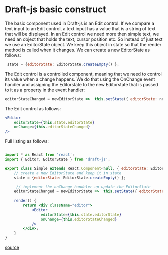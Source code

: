 # Draft-js basic construct
The basic component used in Draft-js is an Edit control.
If we compare a text input to an Edit control, a text input has a value that is a string of text that will be displayed. In an Edit control
we need more then simple text, we need an object that holds the text, cursor position etc. So instead of just text we use an EditorState object.
We keep this object in state so that the render method is called when it changes.
We can create a new EditorState as follows:
```jsx
 state = {editorState: EditorState.createEmpty() };
```
The Edit control is a controlled component, meaning that we need to control its value when a change happens.
We do that using the OnChange event handler and assigning the Editorstate to the new Editorstate that is passed to it as a property in the 
event handler:
```jsx
editorStateChanged = newEditorState =>  this.setState({ editorState: newEditorState })
```  
The Edit control as follows:
```jsx
<Editor
    editorState={this.state.editorState}
    onChange={this.editorStateChanged}
/>
```

Full listing as follows:
```jsx

import * as React from 'react';
import { Editor, EditorState } from 'draft-js';

export class Simple extends React.Component<null, { editorState: EditorState }> {
    // create a new EditorState and keep it in state
    state = {editorState: EditorState.createEmpty() };

     // implement the onChange handeler up update the EditorState
    editorStateChanged = newEditorState =>  this.setState({ editorState: newEditorState });
   
    render() {
        return <div className="editor">
            <Editor
                editorState={this.state.editorState}
                onChange={this.editorStateChanged}
            />
        </div>;
    }
}  

```

[source](https://github.com/Mair/react-meetup-draftjs/blob/master/src/draftjs/simple.tsx)